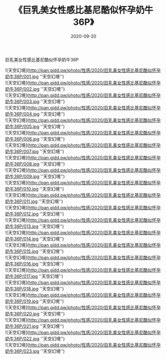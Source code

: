 ﻿---
layout: post
title:  《巨乳美女性感比基尼酷似怀孕奶牛36P》
date:   2020-09-20
img: http://pan.gjdd.pw/photo/性感/2020/巨乳美女性感比基尼酷似怀孕奶牛36P/000.jpg
categories: [美女, 性感, 泳衣]
---

巨乳美女性感比基尼酷似怀孕奶牛36P



![天空幻境](http://pan.gjdd.pw/photo/性感/2020/巨乳美女性感比基尼酷似怀孕奶牛36P/001.jpg ''天空幻境'') <br>
![天空幻境](http://pan.gjdd.pw/photo/性感/2020/巨乳美女性感比基尼酷似怀孕奶牛36P/002.jpg ''天空幻境'') <br>
![天空幻境](http://pan.gjdd.pw/photo/性感/2020/巨乳美女性感比基尼酷似怀孕奶牛36P/003.jpg ''天空幻境'') <br>
![天空幻境](http://pan.gjdd.pw/photo/性感/2020/巨乳美女性感比基尼酷似怀孕奶牛36P/004.jpg ''天空幻境'') <br>
![天空幻境](http://pan.gjdd.pw/photo/性感/2020/巨乳美女性感比基尼酷似怀孕奶牛36P/005.jpg ''天空幻境'') <br>
![天空幻境](http://pan.gjdd.pw/photo/性感/2020/巨乳美女性感比基尼酷似怀孕奶牛36P/006.jpg ''天空幻境'') <br>
![天空幻境](http://pan.gjdd.pw/photo/性感/2020/巨乳美女性感比基尼酷似怀孕奶牛36P/007.jpg ''天空幻境'') <br>
![天空幻境](http://pan.gjdd.pw/photo/性感/2020/巨乳美女性感比基尼酷似怀孕奶牛36P/008.jpg ''天空幻境'') <br>
![天空幻境](http://pan.gjdd.pw/photo/性感/2020/巨乳美女性感比基尼酷似怀孕奶牛36P/009.jpg ''天空幻境'') <br>
![天空幻境](http://pan.gjdd.pw/photo/性感/2020/巨乳美女性感比基尼酷似怀孕奶牛36P/010.jpg ''天空幻境'') <br>
![天空幻境](http://pan.gjdd.pw/photo/性感/2020/巨乳美女性感比基尼酷似怀孕奶牛36P/011.jpg ''天空幻境'') <br>
![天空幻境](http://pan.gjdd.pw/photo/性感/2020/巨乳美女性感比基尼酷似怀孕奶牛36P/012.jpg ''天空幻境'') <br>
![天空幻境](http://pan.gjdd.pw/photo/性感/2020/巨乳美女性感比基尼酷似怀孕奶牛36P/013.jpg ''天空幻境'') <br>
![天空幻境](http://pan.gjdd.pw/photo/性感/2020/巨乳美女性感比基尼酷似怀孕奶牛36P/014.jpg ''天空幻境'') <br>
![天空幻境](http://pan.gjdd.pw/photo/性感/2020/巨乳美女性感比基尼酷似怀孕奶牛36P/015.jpg ''天空幻境'') <br>
![天空幻境](http://pan.gjdd.pw/photo/性感/2020/巨乳美女性感比基尼酷似怀孕奶牛36P/016.jpg ''天空幻境'') <br>
![天空幻境](http://pan.gjdd.pw/photo/性感/2020/巨乳美女性感比基尼酷似怀孕奶牛36P/017.jpg ''天空幻境'') <br>
![天空幻境](http://pan.gjdd.pw/photo/性感/2020/巨乳美女性感比基尼酷似怀孕奶牛36P/018.jpg ''天空幻境'') <br>
![天空幻境](http://pan.gjdd.pw/photo/性感/2020/巨乳美女性感比基尼酷似怀孕奶牛36P/019.jpg ''天空幻境'') <br>
![天空幻境](http://pan.gjdd.pw/photo/性感/2020/巨乳美女性感比基尼酷似怀孕奶牛36P/020.jpg ''天空幻境'') <br>
![天空幻境](http://pan.gjdd.pw/photo/性感/2020/巨乳美女性感比基尼酷似怀孕奶牛36P/021.jpg ''天空幻境'') <br>
![天空幻境](http://pan.gjdd.pw/photo/性感/2020/巨乳美女性感比基尼酷似怀孕奶牛36P/022.jpg ''天空幻境'') <br>
![天空幻境](http://pan.gjdd.pw/photo/性感/2020/巨乳美女性感比基尼酷似怀孕奶牛36P/023.jpg ''天空幻境'') <br>